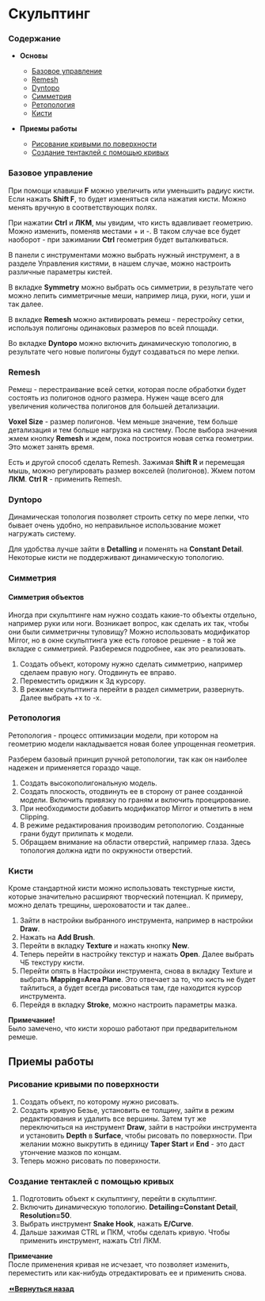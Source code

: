 
# Скульптинг

### Содержание

- **Основы**
  - [Базовое управление](#Интерфейс)
  - [Remesh](#Remesh)
  - [Dyntopo](#Dyntopo)
  - [Симметрия](#Симметрия)
  - [Ретопология](#Ретопология)
  - [Кисти](#Кисти)

- **Приемы работы**
  - [Рисование кривыми по поверхности](#Рисование-кривыми-по-поверхности)
  - [Создание тентаклей с помощью кривых](#Создание-тентаклей-с-помощью-кривых)

### Базовое управление

При помощи клавиши **F** можно увеличить или уменьшить радиус кисти. Если нажать **Shift F**, то будет изменяться сила нажатия кисти. Можно менять вручную в соответствующих полях.

При нажатии **Ctrl** и **ЛКМ**, мы увидим, что кисть вдавливает геометрию. Можно изменить, поменяв местами + и -. В таком случае все будет наоборот - при зажимании **Ctrl** геометрия будет выталкиваться.

В панели с инструментами можно выбрать нужный инструмент, а в разделе Управления кистями, в нашем случае, можно настроить различные параметры кистей.

В вкладке **Symmetry** можно выбрать ось симметрии, в результате чего можно лепить симметричные меши, например лица, руки, ноги, уши и так далее.

В вкладке **Remesh** можно активировать ремеш - перестройку сетки, используя полигоны одинаковых размеров по всей площади.

Во вкладке **Dyntopo** можно включить динамическую топологию, в результате чего новые полигоны будут создаваться по мере лепки.

### Remesh

Ремеш - перестраивание всей сетки, которая после обработки будет состоять из полигонов одного размера. Нужен чаще всего для увеличения количества полигонов для большей детализации.

**Voxel Size** - размер полигонов. Чем меньше значение, тем больше детализация и тем больше нагрузка на систему.
После выбора значения жмем кнопку **Remesh** и ждем, пока построится новая сетка геометрии. Это может занять время.

Есть и другой способ сделать Remesh. Зажимая **Shift R** и перемещая мышь, можно регулировать размер вокселей (полигонов). Жмем потом **ЛКМ**. **Ctrl R** - применить Remesh.

### Dyntopo

Динамическая топология позволяет строить сетку по мере лепки, что бывает очень удобно, но неправильное использование может нагружать систему.

Для удобства лучше зайти в **Detalling** и поменять на **Constant Detail**. Некоторые кисти не поддерживают динамическую топологию.

### Симметрия

#### Симметрия объектов

Иногда при скульптинге нам нужно создать какие-то объекты отдельно, например руки или ноги. Возникает вопрос, как сделать их так, чтобы они были симметричны туловищу? Можно использовать модификатор Mirror, но в окне скульптинга уже есть готовое решение - в той же вкладке с симметрией. Разберемся подробнее, как это реализовать.

1. Создать объект, которому нужно сделать симметрию, например сделаем правую ногу. Отодвинуть ее вправо.
2. Переместить ориджин к 3д курсору.
3. В режиме скульптинга перейти в раздел симметрии, развернуть. Далее выбрать +x to -x.

### Ретопология

Ретопология - процесс оптимизации модели, при котором на геометрию модели накладывается новая более упрощенная геометрия.

Разберем базовый принцип ручной ретопологии, так как он наиболее надежен и применяется гораздо чаще.

1. Создать высокополигональную модель.
2. Создать плоскость, отодвинуть ее в сторону от ранее созданной модели. Включить привязку по граням и включить проецирование.
3. При необходимости добавить модификатор Mirror и отметить в нем Clipping.
4. В режиме редактирования производим ретопологию. Созданные грани будут прилипать к модели.
5. Обращаем внимание на области отверстий, например глаза. Здесь топология должна идти по окружности отверстий.

### Кисти

Кроме стандартной кисти можно использовать текстурные кисти, которые значительно расширяют творческий потенциал. К примеру, можно делать трещины, шероховатости и так далее..

1. Зайти в настройки выбранного инструмента, например в настройки **Draw**.
2. Нажать на **Add Brush**.
3. Перейти в вкладку **Texture** и нажать кнопку **New**.
4. Теперь перейти в настройку текстур и нажать **Open**. Далее выбрать ЧБ текстуру кисти.
5. Перейти опять в Настройки инструмента, снова в вкладку Texture и выбрать **Mapping=Area Plane**. Это отвечает за то, что кисть не будет тайлиться, а будет всегда рисоваться там, где находится курсор инструмента.
6. Перейдя в вкладку **Stroke**, можно настроить параметры мазка.

**Примечание!**  
Было замечено, что кисти хорошо работают при предварительном ремеше.

## Приемы работы

### Рисование кривыми по поверхности

1. Создать объект, по которому нужно рисовать.
2. Создать кривую Безье, установить ее толщину, зайти в режим редактирования и удалить все вершины. Затем тут же переключиться на инструмент **Draw**, зайти в настройки инструмента и установить **Depth** в **Surface**, чтобы рисовать по поверхности. При желании можно выкрутить в единицу **Taper Start** и **End** - это даст утончение мазков по концам.
3. Теперь можно рисовать по поверхности.

### Создание тентаклей с помощью кривых

1. Подготовить объект к скульптингу, перейти в скульптинг.
2. Включить динамическую топологию. **Detailing=Constant Detail**, **Resolution=50**.
3. Выбрать инструмент **Snake Hook**, нажать **E/Curve**.
4. Дальше зажимая CTRL и ПКМ, чтобы сделать кривую. Чтобы применить инструмент, нажать Ctrl ЛКМ.

**Примечание**  
После применения кривая не исчезает, что позволяет изменить, переместить или как-нибудь отредактировать ее и применить снова.

[:rewind:**Вернуться назад**](../../../README.md)